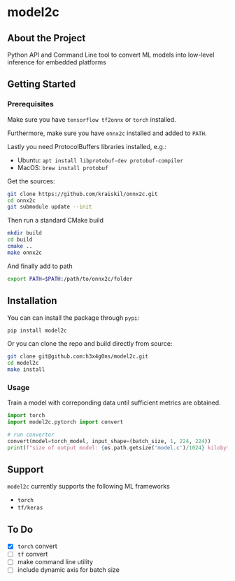# model2c

## About the Project

Python API and Command Line tool to convert ML models into low-level inference for embedded platforms

## Getting Started

### Prerequisites

Make sure you have `tensorflow tf2onnx` or `torch` installed.

Furthermore, make sure you have `onnx2c` installed and added to `PATH`.

Lastly you need ProtocolBuffers libraries installed, e.g.:

- Ubuntu: `apt install libprotobuf-dev protobuf-compiler`
- MacOS: `brew install protobuf`

Get the sources:

```sh
git clone https://github.com/kraiskil/onnx2c.git
cd onnx2c
git submodule update --init
```

Then run a standard CMake build

```sh
mkdir build
cd build
cmake ..
make onnx2c
```

And finally add to path

```sh
export PATH=$PATH:/path/to/onnx2c/folder
```

## Installation 

You can can install the package through `pypi`:

```sh
pip install model2c
```

Or you can clone the repo and build directly from source:

```sh
git clone git@github.com:h3x4g0ns/model2c.git
cd model2c
make install
```

### Usage

Train a model with correponding data until sufficient metrics are obtained.

```py
import torch
import model2c.pytorch import convert

# run convertor
convert(model=torch_model, input_shape=(batch_size, 1, 224, 224))
print(f"size of output model: {os.path.getsize('model.c')/1024} kilobytes")
```

## Support

`model2c` currently supports the following ML frameworks
- `torch`
- `tf/keras`

## To Do

- [x] `torch` convert
- [ ] `tf` convert
- [ ] make command line utility
- [ ] include dynamic axis for batch size